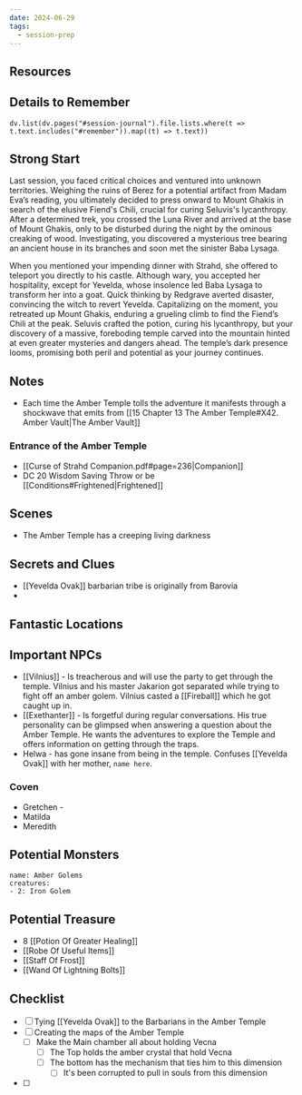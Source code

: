 ```yaml
---
date: 2024-06-29
tags:
  - session-prep
---
```

## Resources


## Details to Remember
```dataviewjs
dv.list(dv.pages("#session-journal").file.lists.where(t => t.text.includes("#remember")).map((t) => t.text))
```

## Strong Start  
Last session, you faced critical choices and ventured into unknown territories. Weighing the ruins of Berez for a potential artifact from Madam Eva’s reading, you ultimately decided to press onward to Mount Ghakis in search of the elusive Fiend's Chili, crucial for curing Seluvis's lycanthropy. After a determined trek, you crossed the Luna River and arrived at the base of Mount Ghakis, only to be disturbed during the night by the ominous creaking of wood. Investigating, you discovered a mysterious tree bearing an ancient house in its branches and soon met the sinister Baba Lysaga.

When you mentioned your impending dinner with Strahd, she offered to teleport you directly to his castle. Although wary, you accepted her hospitality, except for Yevelda, whose insolence led Baba Lysaga to transform her into a goat. Quick thinking by Redgrave averted disaster, convincing the witch to revert Yevelda. Capitalizing on the moment, you retreated up Mount Ghakis, enduring a grueling climb to find the Fiend’s Chili at the peak. Seluvis crafted the potion, curing his lycanthropy, but your discovery of a massive, foreboding temple carved into the mountain hinted at even greater mysteries and dangers ahead. The temple’s dark presence looms, promising both peril and potential as your journey continues.

## Notes
- Each time the Amber Temple tolls the adventure it manifests through a shockwave that emits from [[15 Chapter 13 The Amber Temple#X42. Amber Vault|The Amber Vault]]
### Entrance of the Amber Temple
- [[Curse of Strahd Companion.pdf#page=236|Companion]]
- DC 20 Wisdom Saving Throw or be [[Conditions#Frightened|Frightened]]

## Scenes  
- The Amber Temple has a creeping living darkness

## Secrets and Clues  
- [[Yevelda Ovak]] barbarian tribe is originally from Barovia
- 

## Fantastic Locations  


## Important NPCs  
- [[Vilnius]] - Is treacherous and will use the party to get through the temple. Vilnius and his master Jakarion got separated while trying to fight off an amber golem. Vilnius casted a [[Fireball]] which he got caught up in.
- [[Exethanter]] - Is forgetful during regular conversations. His true personality can be glimpsed when answering a question about the Amber Temple. He wants the adventures to explore the Temple and offers information on getting through the traps.
- Helwa - has gone insane from being in the temple. Confuses [[Yevelda Ovak]] with her mother, `name here`.
### Coven
- Gretchen - 
- Matilda
- Meredith

## Potential Monsters  
```encounter-table
name: Amber Golems
creatures:
- 2: Iron Golem
```

## Potential Treasure  
- 8 [[Potion Of Greater Healing]]
- [[Robe Of Useful Items]]
- [[Staff Of Frost]]
- [[Wand Of Lightning Bolts]]

## Checklist
- [ ] Tying [[Yevelda Ovak]] to the Barbarians in the Amber Temple
- [ ] Creating the maps of the Amber Temple
	- [ ] Make the Main chamber all about holding Vecna
		- [ ] The Top holds the amber crystal that hold Vecna
		- [ ] The bottom has the mechanism that ties him to this dimension
			- [ ] It's been corrupted to pull in souls from this dimension
- [ ] 